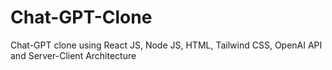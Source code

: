 # Chat-GPT-Clone
Chat-GPT clone using React JS, Node JS, HTML, Tailwind CSS, OpenAI API and Server-Client Architecture
